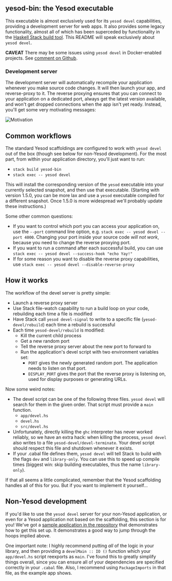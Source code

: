 ## yesod-bin: the Yesod executable

This executable is almost exclusively used for its `yesod devel`
capabilities, providing a development server for web apps. It also
provides some legacy functionality, almost all of which has been
superceded by functionality in the
[Haskell Stack build tool](http://haskellstack.org/). This README will
speak exclusively about `yesod devel`.

__CAVEAT__ There may be some issues using `yesod devel` in Docker-enabled
projects. See [comment on
Github](https://github.com/yesodweb/yesod/pull/1305#issuecomment-263204471).

### Development server

The development server will automatically recompile your application
whenever you make source code changes. It will then launch your app,
and reverse-proxy to it. The reverse proxying ensures that you can
connect to your application on a dedicated port, always get the latest
version available, and won't get dropped connections when the app
isn't yet ready. Instead, you'll get some very motivating messages:

![Motivation](https://i.sli.mg/nO6DvN.png)

## Common workflows

The standard Yesod scaffoldings are configured to work with `yesod
devel` out of the box (though see below for non-Yesod
development). For the most part, from within your application
directory, you'll just want to run:

* `stack build yesod-bin`
* `stack exec -- yesod devel`

This will install the corresponding version of the `yesod` executable
into your currently selected snapshot, and then use that
executable. (Starting with version 1.5.0, you can be more lax and use
a `yesod` executable compiled for a different snapshot. Once 1.5.0 is
more widespread we'll probably update these instructions.)

Some other common questions:

* If you want to control which port you can access your application
  on, use the `--port` command line option, e.g. `stack exec -- yesod
  devel --port 4000`. Changing your port inside your source code _will
  not work_, because you need to change the reverse proxying port.
* If you want to run a command after each successful build, you can
  use `stack exec -- yesod devel --success-hook "echo Yay!"`
* If for some reason you want to disable the reverse proxy
  capabilities, use `stack exec -- yesod devel
  --disable-reverse-proxy`

## How it works

The workflow of the devel server is pretty simple:

* Launch a reverse proxy server
* Use Stack file-watch capability to run a build loop on your code,
  rebuilding each time a file is modified
* Have Stack call `yesod devel-signal` to write to a specific file
  (`yesod-devel/rebuild`) each time a rebuild is successful
* Each time `yesod-devel/rebuild` is modified:
  * Kill the current child process
  * Get a new random port
  * Tell the reverse proxy server about the new port to forward to
  * Run the application's devel script with two environment variables
    set:
    * `PORT` gives the newly generated random port. The application
      needs to listen on that port.
    * `DISPLAY_PORT` gives the port that the reverse proxy is
      listening on, used for display purposes or generating URLs.

Now some weird notes:

* The devel script can be one of the following three files. `yesod
  devel` will search for them in the given order. That script must
  provide a `main` function.
  * `app/devel.hs`
  * `devel.hs`
  * `src/devel.hs`
* Unfortunately, directly killing the `ghc` interpreter has never
  worked reliably, so we have an extra hack: when killing the process,
  `yesod devel` also writes to a file
  `yesod-devel/devel-terminate`. Your devel script should respect this
  file and shutdown whenever it exists.
* If your .cabal file defines them, `yesod devel` will tell Stack to
  build with the flags `dev` and `library-only`. You can use this to
  speed up compile times (biggest win: skip building executables, thus
  the name `library-only`).

If that all seems a little complicated, remember that the Yesod
scaffolding handles all of this for you. But if you want to implement
it yourself...

## Non-Yesod development

If you'd like to use the `yesod devel` server for your non-Yesod
application, or even for a Yesod application not based on the
scaffolding, this section is for you! We've got a
[sample application in the repository](https://github.com/yesodweb/yesod/tree/master/yesod-bin/devel-example)
that demonstrates how to get this set up. It demonstrates a good way
to jump through the hoops implied above.

One important note: I highly recommend putting _all_ of the logic in
your library, and then providing a `develMain :: IO ()` function which
your `app/devel.hs` script reexports as `main`. I've found this to
greatly simplify things overall, since you can ensure all of your
dependencies are specified correctly in your `.cabal` file. Also, I
recommend using `PackageImports` in that file, as the example app
shows.
